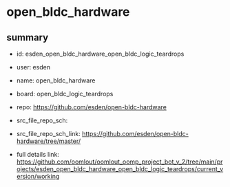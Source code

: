 # open_bldc_hardware
 
## summary 
* id: esden_open_bldc_hardware_open_bldc_logic_teardrops
* user: esden
* name: open_bldc_hardware
* board: open_bldc_logic_teardrops
* repo: https://github.com/esden/open-bldc-hardware



* src_file_repo_sch: 
* src_file_repo_sch_link: https://github.com/esden/open-bldc-hardware/tree/master/
* full details link: https://github.com/oomlout/oomlout_oomp_project_bot_v_2/tree/main/projects/esden_open_bldc_hardware_open_bldc_logic_teardrops/current_version/working  







